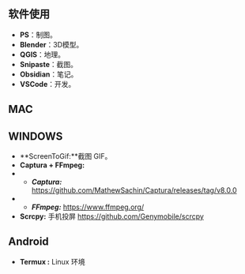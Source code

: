 


## **软件使用**

- **PS**：制图。
- **Blender**：3D模型。
- **QGIS**：地理。
- **Snipaste**：截图。
- **Obsidian**：笔记。
- **VSCode**：开发。

## **MAC**


## **WINDOWS**

- **ScreenToGif:**截图 GIF。
- **Captura + FFmpeg:**
- - ***Captura:*** <https://github.com/MathewSachin/Captura/releases/tag/v8.0.0>
- - ***FFmpeg:*** <https://www.ffmpeg.org/> 
- **Scrcpy:** 手机投屏 <https://github.com/Genymobile/scrcpy>


## **Android**

- **Termux :**   Linux 环境